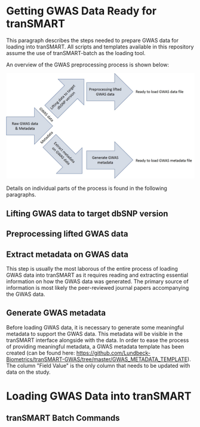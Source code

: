 # Getting GWAS Data Ready for tranSMART
This paragraph describes the steps needed to prepare GWAS data for loading into tranSMART. All scripts and templates available in this repository assume the use of tranSMART-batch as the loading tool.

An overview of the GWAS preprocessing process is shown below:

![alt text](https://github.com/Lundbeck-Biometrics/tranSMART-GWAS/blob/master/GWAS_preprocessing_overview.jpg)

Details on individual parts of the process is found in the following paragraphs.

## Lifting GWAS data to target dbSNP version

## Preprocessing lifted GWAS data

## Extract metadata on GWAS data
This step is usually the most laborous of the entire process of loading GWAS data into tranSMART as it requires reading and extracting essential information on how the GWAS data was generated. The primary source of information is most likely the peer-reviewed journal papers accompanying the GWAS data.

## Generate GWAS metadata
Before loading GWAS data, it is necessary to generate some meaningful metadata to support the GWAS data. This metadata will be visible in the tranSMART interface alongside with the data. In order to ease the process of providing meaningful metadata, a GWAS metadata template has been created (can be found here: https://github.com/Lundbeck-Biometrics/tranSMART-GWAS/tree/master/GWAS_METADATA_TEMPLATE). The column "Field Value" is the only column that needs to be updated with data on the study. 






# Loading GWAS Data into tranSMART

## tranSMART Batch Commands
